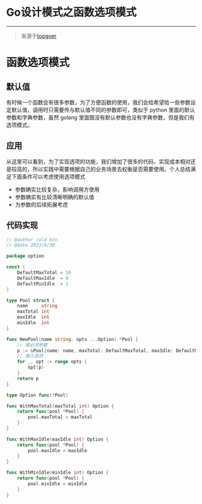 # Go设计模式之函数选项模式


***

> 来源于[topgoer](https://www.topgoer.com/%E5%85%B6%E4%BB%96/%E9%80%89%E9%A1%B9%E8%AE%BE%E8%AE%A1%E6%A8%A1%E5%BC%8F.html)

# 函数选项模式

## 默认值

有时候一个函数会有很多参数，为了方便函数的使用，我们会给希望给一些参数设定默认值，调用时只需要传与默认值不同的参数即可，类似于 python 里面的默认参数和字典参数，虽然 golang 里面既没有默认参数也没有字典参数，但是我们有选项模式。

## 应用

从这里可以看到，为了实现选项的功能，我们增加了很多的代码，实现成本相对还是较高的，所以实践中需要根据自己的业务场景去权衡是否需要使用。个人总结满足下面条件可以考虑使用选项模式

- 参数确实比较复杂，影响调用方使用
- 参数确实有比较清晰明确的默认值
- 为参数的后续拓展考虑

## 代码实现

```go
// @author cold bin
// @date 2023/8/30

package option

const (
	DefaultMaxTotal = 10
	DefaultMaxIdle  = 9
	DefaultMinIdle  = 1
)

type Pool struct {
	name     string
	maxTotal int
	maxIdle  int
	minIdle  int
}

func NewPool(name string, opts ...Option) *Pool {
	// 填必须参数
	p := &Pool{name: name, maxTotal: DefaultMaxTotal, maxIdle: DefaultMaxIdle, minIdle: DefaultMinIdle}
	// 填入选项
	for _, opt := range opts {
		opt(p)
	}
	return p
}

type Option func(*Pool)

func WithMaxTotal(maxTotal int) Option {
	return func(pool *Pool) {
		pool.maxTotal = maxTotal
	}
}

func WithMaxIdle(maxIdle int) Option {
	return func(pool *Pool) {
		pool.maxIdle = maxIdle
	}
}

func WithMinIdle(minIdle int) Option {
	return func(pool *Pool) {
		pool.minIdle = minIdle
	}
}
```


